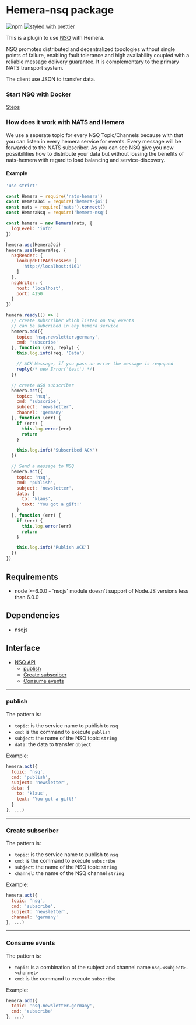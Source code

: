 # Hemera-nsq package

[![npm](https://img.shields.io/npm/v/hemera-nsq.svg?maxAge=3600)](https://www.npmjs.com/package/hemera-nsq)
[![styled with prettier](https://img.shields.io/badge/styled_with-prettier-ff69b4.svg)](#badge)

This is a plugin to use [NSQ](http://nsq.io/) with Hemera.

NSQ promotes distributed and decentralized topologies without single points of failure, enabling fault tolerance and high availability coupled with a reliable message delivery guarantee. It is complementary to the primary NATS transport system. 

The client use JSON to transfer data.

### Start NSQ with Docker

[Steps](http://nsq.io/deployment/docker.html)

### How does it work with NATS and Hemera
We use a seperate topic for every NSQ Topic/Channels because with that you can listen in every hemera service for events. Every message will be forwarded to the NATS subscriber. As you can see NSQ give you new possibilities how to distribute your data but without lossing the benefits of nats-hemera with regard to load balancing and service-discovery.

#### Example

```js
'use strict'

const Hemera = require('nats-hemera')
const HemeraJoi = require('hemera-joi')
const nats = require('nats').connect()
const HemeraNsq = require('hemera-nsq')

const hemera = new Hemera(nats, {
  logLevel: 'info'
})

hemera.use(HemeraJoi)
hemera.use(HemeraNsq, {
  nsqReader: {
    lookupdHTTPAddresses: [
      'http://localhost:4161'
    ]
  },
  nsqWriter: {
    host: 'localhost',
    port: 4150
  }
})

hemera.ready(() => {
  // create subscriber which listen on NSQ events
  // can be subcribed in any hemera service
  hemera.add({
    topic: 'nsq.newsletter.germany',
    cmd: 'subscribe'
  }, function (req, reply) {
    this.log.info(req, 'Data')

    // ACK Message, if you pass an error the message is reququed
    reply(/* new Error('test') */)
  })

  // create NSQ subscriber
  hemera.act({
    topic: 'nsq',
    cmd: 'subscribe',
    subject: 'newsletter',
    channel: 'germany'
  }, function (err) {
    if (err) {
      this.log.error(err)
      return
    }

    this.log.info('Subscribed ACK')
  })

  // Send a message to NSQ
  hemera.act({
    topic: 'nsq',
    cmd: 'publish',
    subject: 'newsletter',
    data: {
      to: 'klaus',
      text: 'You got a gift!'
    }
  }, function (err) {
    if (err) {
      this.log.error(err)
      return
    }

    this.log.info('Publish ACK')
  })
})
```

## Requirements
- node >=6.0.0 - 'nsqjs' module doesn't support of Node.JS versions less than 6.0.0

## Dependencies
- nsqjs

## Interface

* [NSQ API](#NSQ-api)
  * [publish](#publish)
  * [Create subscriber](#create-subscribe)
  * [Consume events](#consume-events)
  
 
-------------------------------------------------------
### publish

The pattern is:

* `topic`: is the service name to publish to `nsq`
* `cmd`: is the command to execute `publish`
* `subject`: the name of the NSQ topic `string`
* `data`: the data to transfer `object`

Example:
```js
hemera.act({
  topic: 'nsq',
  cmd: 'publish',
  subject: 'newsletter',
  data: {
    to: 'klaus',
    text: 'You got a gift!'
  }
}, ...)
```

-------------------------------------------------------
### Create subscriber

The pattern is:

* `topic`: is the service name to publish to `nsq`
* `cmd`: is the command to execute `subscribe`
* `subject`: the name of the NSQ topic `string`
* `channel`: the name of the NSQ channel `string`

Example:
```js
hemera.act({
  topic: 'nsq',
  cmd: 'subscribe',
  subject: 'newsletter',
  channel: 'germany'
}, ...)
```

-------------------------------------------------------
### Consume events

The pattern is:

* `topic`: is a combination of the subject and channel name `nsq.<subject>.<channel>`
* `cmd`: is the command to execute `subscribe`

Example:
```js
hemera.add({
  topic: 'nsq.newsletter.germany',
  cmd: 'subscribe'
}, ...)
```
